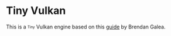 # Tiny Vulkan

This is a <sub><sup>Tiny</sup></sub> Vulkan engine based on this [guide](https://www.youtube.com/playlist?list=PL8327DO66nu9qYVKLDmdLW_84-yE4auCR) by Brendan Galea.
